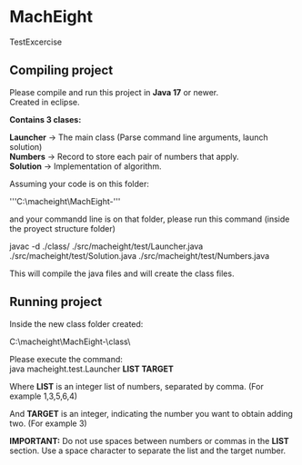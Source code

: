 # MachEight
TestExcercise

## Compiling project

Please compile and run this project in **Java 17** or newer.  
Created in eclipse. 


**Contains 3 clases:**  

**Launcher** -> The main class (Parse command line arguments, launch solution)  
**Numbers**  -> Record to store each pair of numbers that apply.  
**Solution** -> Implementation of algorithm.  



Assuming your code is on this folder:  

'''C:\macheight\MachEight-\'''  

and your commandd line is on that folder, please run this command (inside the proyect structure folder)  

javac -d ./class/ ./src/macheight/test/Launcher.java ./src/macheight/test/Solution.java ./src/macheight/test/Numbers.java  

This will compile the java files and will create the class files.  

## Running project

Inside the new class folder created:  

C:\macheight\MachEight-\class\  

Please execute the command:   
java macheight.test.Launcher **LIST TARGET**  

Where **LIST** is an integer list of numbers, separated by comma. (For example 1,3,5,6,4)  

And **TARGET** is an integer, indicating the number you want to obtain adding two.  (For example 3)

**IMPORTANT:** Do not use spaces between numbers or commas in the **LIST** section. Use a space character to separate the list and the target number.

